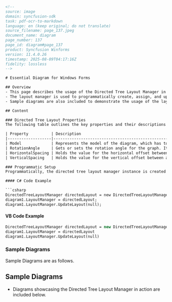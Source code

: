 ```html
<!-- 
source: image
domain: syncfusion-sdk
task: pdf-ocr-to-markdown
language: en (keep original; do not translate)
source_filename: page_137.jpeg
document_name: diagram
page_number: 137
page_id: diagram#page_137
product: Syncfusion Winforms
version: 11.4.0.26
timestamp: 2025-08-09T04:17:16Z
fidelity: lossless
-->

# Essential Diagram for Windows Forms

## Overview
- This page describes the usage of the Directed Tree Layout Manager in Syncfusion's Essential Diagram for Windows Forms. It covers properties such as Model, RotationAngle, HorizontalSpacing, and VerticalSpacing, along with code examples in C# and VB.
- The layout manager is used to programmatically create, assign, and update the layout for directed tree diagrams.
- Sample diagrams are also included to demonstrate the usage of the layout manager.

## Content

### Directed Tree Layout Properties
The following table outlines the key properties and their descriptions for the Directed Tree Layout Manager:

| Property          | Description                                                                 |
|-------------------|-----------------------------------------------------------------------------|
| Model             | Represents the model of the diagram, which has to be displayed out as a directed tree. |
| RotationAngle     | Gets or sets the rotation angle for the graph. It accepts only integer values between 0-360. |
| HorizontalSpacing | Holds the value for the horizontal offset between adjacent nodes (float value). |
| VerticalSpacing   | Holds the value for the vertical offset between adjacent nodes (float value). |

### Programmatic Setup
Programmatically, the directed tree layout manager instance is created with the respective arguments, assigned to the Layout Manager, and updated as follows:

#### C# Code Example

```csharp
DirectedTreeLayoutManager directedLayout = new DirectedTreeLayoutManager(diagram1.Model, 0, 20, 20);
diagram1.LayoutManager = directedLayout;
diagram1.LayoutManager.UpdateLayout(null);
```

#### VB Code Example

```vb
DirectedTreeLayoutManager directedLayout = new DirectedTreeLayoutManager(diagram1.Model, 0, 20, 20)
diagram1.LayoutManager = directedLayout
diagram1.LayoutManager.UpdateLayout(null)
```

### Sample Diagrams
Sample Diagrams are as follows.

## Sample Diagrams
- Diagrams showcasing the Directed Tree Layout Manager in action are included below.

<!-- tags: [diagram, directed tree layout, windows forms, c#, vb, layout manager] keywords: [model, rotation angle, horizontal spacing, vertical spacing, directed tree, graph, layout, update layout, sample diagrams] -->
```